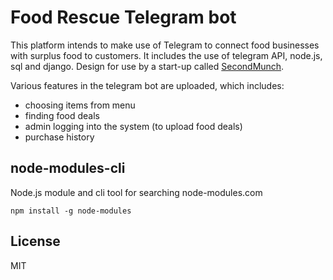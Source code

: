 # Food Rescue Telegram bot

This platform intends to make use of Telegram to connect food businesses with surplus food to customers. It includes the use of telegram API, node.js, sql and django. Design for use by a start-up called [SecondMunch](https://secondmunch.com). 


Various features in the telegram bot are uploaded, which includes:  
- choosing items from menu
- finding food deals 
- admin logging into the system (to upload food deals) 
- purchase history 

## node-modules-cli
Node.js module and cli tool for searching node-modules.com

    npm install -g node-modules
    
## License
MIT
